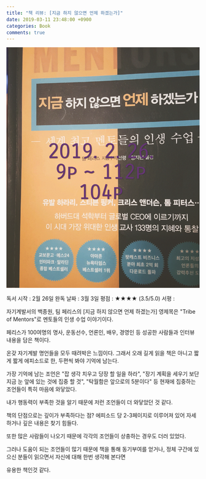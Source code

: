 ```yaml
---
title: "책 리뷰: [지금 하지 않으면 언제 하겠는가]"
date: 2019-03-11 23:48:00 +0900
categories: Book
comments: true
---
```


![images](https://github.com/DeveloperKHJ/DeveloperKHJ.github.io/blob/master/_images/BR_when_start.jpg?raw=true)

독서 시작 : 2월 26일
완독 날짜 : 3월 3일
    평점 : ★★★★ (3.5/5.0)
    서평 : 

자기계발서의 백종원, 팀 페리스의 [지금 하지 않으면 언제 하겠는가] 영제목은 "Tribe of Mentors"로 멘토들의 인생 수업 이야기이다.

페리스가 100여명의 명사, 운동선수, 언론인, 배우, 경영인 등 성공한 사람들과 인터뷰 내용을 담은 책이다.

온갖 자기계발 명언들을 모두 때려박은 느낌이다. 그래서 오래 길게 읽을 책은 아니고 짧게 짧게 에피소드로 한, 두편씩 봐야 기억에 남는다.

가장 기억에 남는 조언은 "잡 생각 치우고 당장 할 일을 하라", "장기 계획을 세우기 보단 지금 눈 앞에 있는 것에 집중 할 것", "탁월함은 앞으로의 5분이다" 등 현재에 집중하는 조언들이 특히 마음에 와닿았다. 

내가 행동력이 부족한 것을 알기 때문에 저런 조언들이 더 와닿았던 것 같다.

책의 단점으로는 깊이가 부족하다는 점? 에피소드 당 2-3페이지로 이루어져 있어 자세하거나 깊은 내용은 찾기 힘들다.

또한 많은 사람들이 나오기 때문에 각각의 조언들이 상충하는 경우도 더러 있었다.

그러나 도움이 되는 조언들이 많기 때문에 책을 통해 동기부여를 얻거나, 정체 구간에 있으신 분들이 읽으면서 자신에 대해 한번 생각해 본다면 

유용한 책인것 같다.